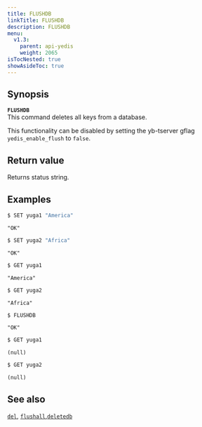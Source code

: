 ```yaml
---
title: FLUSHDB
linkTitle: FLUSHDB
description: FLUSHDB
menu:
  v1.3:
    parent: api-yedis
    weight: 2065
isTocNested: true
showAsideToc: true
---
```


## Synopsis

<b>`FLUSHDB`</b><br>
This command deletes all keys from a database.

This functionality can be disabled by setting the yb-tserver gflag `yedis_enable_flush` to `false`.

## Return value

Returns status string.

## Examples

```sh
$ SET yuga1 "America"
```

```
"OK"
```

```sh
$ SET yuga2 "Africa"
```

```
"OK"
```

```sh
$ GET yuga1
```

```
"America"
```

```sh
$ GET yuga2
```

```
"Africa"
```

```sh
$ FLUSHDB
```

```
"OK"
```

```sh
$ GET yuga1
```

```
(null)
```

```sh
$ GET yuga2
```

```
(null)
```

## See also

[`del`](../del/), [`flushall`](../flushall/),[`deletedb`](../deletedb/)

